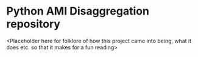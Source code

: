 # Python AMI Disaggregation repository

<Placeholder here for folklore of how this project came into being, what it does etc. so that it makes for a fun reading>